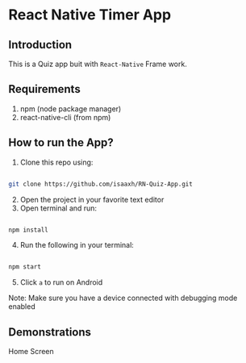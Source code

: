 # React Native Timer App

## Introduction

This is a Quiz app buit with `React-Native` Frame work.

## Requirements

1. npm (node package manager)
2. react-native-cli (from npm)

## How to run the App?

1. Clone this repo using:

```bash

git clone https://github.com/isaaxh/RN-Quiz-App.git

```

2. Open the project in your favorite text editor
3. Open terminal and run:

```bash

npm install

```

4. Run the following in your terminal:

```bash

npm start

```

5. Click `a` to run on Android

Note: Make sure you have a device connected with debugging mode enabled

## Demonstrations

Home Screen
